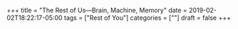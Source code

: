 +++
title = "The Rest of Us—Brain, Machine, Memory"
date = 2019-02-02T18:22:17-05:00
tags = ["Rest of You"]
categories = [""]
draft = false
+++

